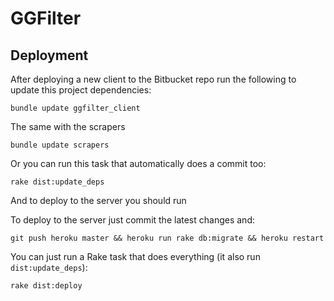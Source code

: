 # GGFilter

## Deployment

After deploying a new client to the Bitbucket repo run the following to update this
project dependencies:

```
bundle update ggfilter_client
```

The same with the scrapers

```
bundle update scrapers
```

Or you can run this task that automatically does a commit too:

```
rake dist:update_deps
```

And to deploy to the server you should run

To deploy to the server just commit the latest changes and:

```
git push heroku master && heroku run rake db:migrate && heroku restart
```

You can just run a Rake task that does everything (it also run `dist:update_deps`):


```
rake dist:deploy
```
